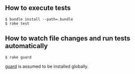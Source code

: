 ## How to execute tests

```console
$ bundle install --path=.bundle
$ rake test
```

## How to watch file changes and run tests automatically

```console
$ rake guard
```

[guard](https://github.com/guard/guard) is assumed to be installed globally.
